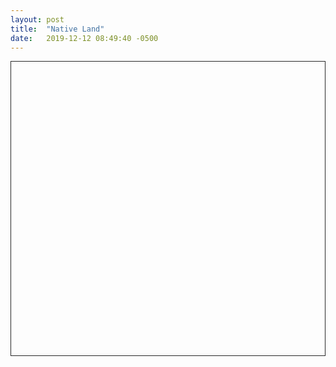 ```yaml
---
layout: post
title:  "Native Land"
date:   2019-12-12 08:49:40 -0500
---
```

<section class="native-land">
  <svg class="native-land__map map" viewBox="0 0 535 500" style="border: 1px solid #292929;"></svg>
  <aside class="native-land__tooltip"></aside>
</section>
<script src="/assets/javascripts/d3.min.js"> </script>
<script src="/assets/javascripts/native-lands.js"></script>